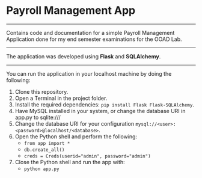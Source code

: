# Payroll Management App
---

Contains code and documentation for a simple Payroll Management Application done for my end semester examinations for the OOAD Lab.

---

The application was developed using **Flask** and **SQLAlchemy**.

---

You can run the application in your localhost machine by doing the following:

1. Clone this repository.
2. Open a Terminal in the project folder.
3. Install the required dependencies: `pip install Flask Flask-SQLAlchemy`.
4. Have MySQL installed in your system, or change the database URI in app.py to sqlite:///
5. Change the database URI for your configuration `mysql://<user>:<password>@localhost/<database>`.
6. Open the Python shell and perform the following: 
    - ` from app import * `
    - ` db.create_all() `
    - ` creds = Creds(userid="admin", password="admin") `
7. Close the Python shell and run the app with:
    - ` python app.py `
